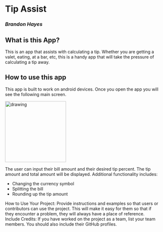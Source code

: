 # Tip Assist
### _Brandon Hayes_

## **What is this App?**
This is an app that assists with calculating a tip. Whether you are getting a valet, eating, at a bar, etc, this is a handy app that will
take the pressure of calculating a tip away. 

## **How to use this app**
This app is built to work on android devices. Once you open the app you will see the following main screen.

<img src="https://user-images.githubusercontent.com/79590455/167200283-53f77122-a4f3-4d32-bad1-3b743b4fb030.PNG" alt="drawing" width="200"/>

The user can input their bill amount and their desired tip percent. The tip amount and total amount will be displayed. Additional functionality includes: 
* Changing the currency symbol
* Splitting the bill
* Rounding up the tip amount




How to Use Your Project: Provide instructions and examples so that users or contributors can use the project. This will make it easy for them so that if they encounter a problem, they will always have a place of reference.
Include Credits: If you have worked on the project as a team, list your team members. You should also include their GitHub profiles.
